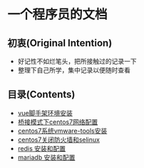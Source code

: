 # 一个程序员的文档

## 初衷(Original Intention)

- 好记性不如烂笔头，把所接触过的记录一下
- 整理下自己所学，集中记录以便随时查看

## 目录(Contents)

- [vue脚手架环境安装](Vuecli-Settings.md)
- [桥接模式下centos7网络配置](centos/network-setting.md)
- [centos7系统vmware-tools安装](centos/vmware-tools-install.md)
- [centos7关闭防火墙和selinux](centos/firewalld-and-selinux-setting.md)
- [redis 安装和配置](centos/redis-install.md)
- [mariadb 安装和配置](centos/mariadb-install.md)
